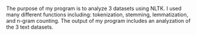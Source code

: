The purpose of my program is to analyze 3 datasets using NLTK. I used many different functions including: tokenization, stemming, lemmatization, and n-gram counting. The output of my program includes an analyzation of the 3 text datasets. 
